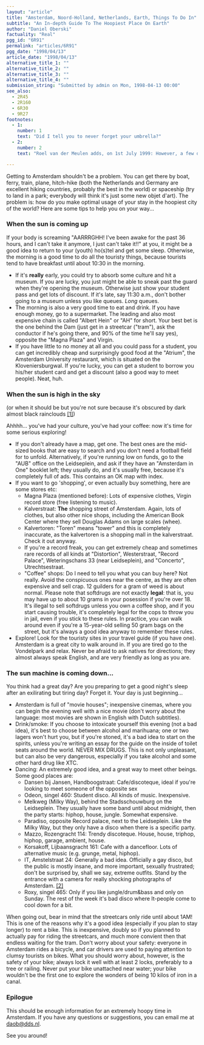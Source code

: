 ```yaml
---
layout: "article"
title: "Amsterdam, Noord-Holland, Netherlands, Earth, Things To Do In"
subtitle: "An In-depth Guide To The Hoopiest Place On Earth"
author: "Daniel Oberski"
factuality: "Real"
pgg_id: "6R91"
permalink: "articles/6R91"
pgg_date: "1998/04/13"
article_date: "1998/04/13"
alternative_title_1: ""
alternative_title_2: ""
alternative_title_3: ""
alternative_title_4: ""
submission_string: "Submitted by admin on Mon, 1998-04-13 00:00"
see_also:
  - 2R45
  - 2R160
  - 6R30
  - 9R27
footnotes: 
  - 1:
    number: 1
    text: "Did I tell you to never forget your umbrella?"
  - 2:
    number: 2
    text: "Roel van der Meulen adds, on 1st July 1999: However, a few days ago it has burnt down, as a celebration for one of the recently deceased owners or something. Let me rephrase that. A man died. There was a goodbye party to, well, kinda say goodbye. There was the ingenious idea of lighting fireworks indoors. There was the end result."

---
```

<div>
<p>Getting to Amsterdam shouldn't be a problem. You can get there by boat, ferry, train, plane, hitch-hike (both the Netherlands and Germany are excellent hiking countries, probably the best in the world) or spaceship (try to land in a park; everybody will think it's just some new objet d'art). The problem is: how do you make optimal usage of your stay in the hoopiest city of the world? Here are some tips to help you on your way...</p>
<h3>When the sun is coming up</h3>
<p>If your body is screaming "AARRRGHH! I've been awake for the past 36 hours, and I can't take it anymore, I just can't take it!!" at you, it might be a good idea to return to your (youth) ho(s)tel and get some sleep. Otherwise, the morning is a good time to do all the touristy things, because tourists tend to have breakfast until about 10:30 in the morning.</p>
<ul>
<li>If it's <strong>really</strong> early, you could try to absorb some culture and hit a museum. If you are lucky, you just might be able to sneak past the guard when they're opening the museum. Otherwise just show your student pass and get lots of discount. If it's late, say 11:30 a.m., don't bother going to a museum unless you like queues. <em>Long</em> queues.</li>
<li>The morning is also a very good time to eat and drink. If you have enough money, go to a supermarket. The leading and also most expensive chain is called "Albert Hein" or "AH" for short. Your best bet is the one behind the Dam (just get in a streetcar ("tram"), ask the conductor if he's going there, and 90% of the time he'll say yes), opposite the "Magna Plaza" and Virgin.</li>
<li>If you have little to no money at all and you could pass for a student, you can get incredibly cheap and surprisingly good food at the "Atrium", the Amsterdam University restaurant, which is situated on the Kloveniersburgwal. If you're lucky, you can get a student to borrow you his/her student card and get a discount (also a good way to meet people). Neat, huh.</li>
</ul>
<h3>When the sun is high in the sky</h3>
<p>(or when it should be but you're not sure because it's obscured by dark almost black rainclouds <a href="#footnote-body.1" name="footnote-link.1" class="footnote-link">[1]</a>)</p>
<p>Ahhhh... you've had your culture, you've had your coffee: now it's time for some serious exploring!</p>
<ul>
<li>If you don't already have a map, get one. The best ones are the mid-sized books that are easy to search and you don't need a football field for to unfold. Alternatively, if you're running low on funds, go to the "AUB" office on the Leidseplein, and ask if they have an "Amsterdam in One" booklet left; they usually do, and it's usually free, because it's completely full of ads. This contains an OK map with index.</li>
<li>If you want to go 'shopping', or even actually buy something, here are some stores etc:
<ul>
<li>Magna Plaza (mentioned before): Lots of expensive clothes, Virgin record store (free listening to music).</li>
<li>Kalverstraat: <strong>The</strong> shopping street of Amsterdam. Again, lots of clothes, but also other nice shops, including the American Book Center where they sell Douglas Adams on large scales (whee).</li>
<li>Kalvertoren: "Toren" means "tower" and this is completely inaccurate, as the kalvertoren is a shopping mall in the kalverstraat. Check it out anyway.</li>
<li>If you're a record freak, you can get extremely cheap and sometimes rare records of all kinds at "Distortion", Westerstraat, "Record Palace", Weteringschans 33 (near Leidseplein), and "Concerto", Utrechtsestraat.</li>
<li>"Coffee" shops: Do I need to tell you what you can buy here? Not really. Avoid the conspicuous ones near the centre, as they are often expensive and sell crap. 12 guilders for a gram of weed is about normal. Please note that softdrugs are not exactly <strong>legal</strong>: that is, you may have up to about 10 grams in your posession if you're over 18. It's illegal to sell softdrugs unless you own a coffee shop, and if you start causing trouble, it's completely legal for the cops to throw you in jail, even if you stick to these rules. In practice, you can walk around even if you're a 15-year-old selling 50 gram bags on the street, but it's always a good idea anyway to remember these rules.</li>
</ul>
</li>
<li>Explore! Look for the touristy sites in your travel guide (if you have one). Amsterdam is a great city to walk around in. If you are tired go to the Vondelpark and relax. Never be afraid to ask natives for directions; they almost always speak English, and are very friendly as long as you are.</li>
</ul>
<h3>The sun machine is coming down...</h3>
<p>You think had a great day? Are you preparing to get a good night's sleep after an exilirating but tiring day? Forget it. Your day is just beginning...</p>
<ul>
<li>Amsterdam is full of "movie houses"; inexpensive cinemas, where you can begin the evening well with a nice movie (don't worry about the language: most movies are shown in English with Dutch subtitles).</li>
<li>Drink/smoke: If you choose to intoxicate yourself this evening (not a bad idea), it's best to choose between alcohol and marihuana; one or two lagers won't hurt you, but if you're stoned, it's a bad idea to start on the spirits, unless you're writing an essay for the guide on the inside of toilet seats around the world. NEVER MIX DRUGS. This is not only unpleasant, but can also be very dangerous, especially if you take alcohol and some other hard drug like XTC.</li>
<li>Dancing: An extremely good idea, and a great way to meet other beings. Some good places are:
<ul>
<li>Dansen bij Jansen, Handboogstraat: Cafe/discoteque, ideal if you're looking to meet someone of the opposite sex</li>
<li>Odeon, singel 460: Student disco. All kinds of music. Inexpensive.</li>
<li>Melkweg (Milky Way), behind the Stadsschouwburg on the Leidseplein. They usually have some band until about midnight, then the party starts: hiphop, house, jungle. Somewhat expensive.</li>
<li>Paradiso, opposite Record palace, next to the Leidseplein. Like the Milky Way, but they only have a disco when there is a specific party.</li>
<li>Mazzo, Rozengracht 114: Trendy discoteque. House, house, triphop, hiphop, garage, ambient, house.</li>
<li>Korsakoff, Lijbaansgracht 161: Cafe with a dancefloor. Lots of alternative music (e.g. grunge, metal, hiphop).</li>
<li>IT, Amstelstraat 24: Generally a bad idea. Officially a gay disco, but the public is mostly insane, and more important, sexually frustrated; don't be surprised by, shall we say, extreme outfits. Stand by the entrance with a camera for really shocking photographs of Amsterdam. <a href="#footnote-body.2" name="footnote-link.2" class="footnote-link">[2]</a>
</li>
<li>Roxy, singel 465: Only if you like jungle/drum&amp;bass and only on Sunday. The rest of the week it's bad disco where It-people come to cool down for a bit.</li>
</ul>
</li>
</ul>
<p>When going out, bear in mind that the streetcars only ride until about 1AM! This is one of the reasons why it's a good idea (especially if you plan to stay longer) to rent a bike. This is inexpensive, doubly so if you planned to actually pay for riding the streetcars, and much more convient then that endless waiting for the tram. Don't worry about your safety: everyone in Amsterdam rides a bicycle, and car drivers are used to paying attention to clumsy tourists on bikes. What you should worry about, however, is the safety of your bike; always lock it well with at least 2 locks, preferably to a tree or railing. Never put your bike unattached near water; your bike wouldn't be the first one to explore the wonders of being 10 kilos of iron in a canal.</p>
<h3>Epilogue</h3>
<p>This should be enough information for an extremely hoopy time in Amsterdam. If you have any questions or suggestions, you can email me at <a href="https://web.archive.org/web/20130117013805/mailto:daob@dds.nl">daob@dds.nl</a>.</p>
<p>See you around!</p>
</div>
